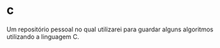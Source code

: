# c
Um repositório pessoal no qual utilizarei para guardar alguns algoritmos utilizando a linguagem C.
